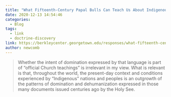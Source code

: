```yaml
---
title: "What Fifteenth-Century Papal Bulls Can Teach Us About Indigenous Identity"
date: 2020-12-13 14:54:46
categories:
  - Blog
tags:
  - link
  - doctrine-discovery
link: https://berkleycenter.georgetown.edu/responses/what-fifteenth-century-papal-bulls-can-teach-us-about-indigenous-identity
author: newcomb
---
```

> Whether the intent of domination expressed by that language is part of “official Church teachings” is irrelevant in my view. What is relevant is that, throughout the world, the present-day context and conditions experienced by “Indigenous” nations and peoples is an outgrowth of the patterns of domination and dehumanization expressed in those many documents issued centuries ago by the Holy See.
